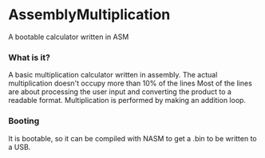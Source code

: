 # AssemblyMultiplication
A bootable calculator written in ASM

### What is it? ###
A basic multiplication calculator written in assembly.
The actual multiplication doesn't occupy more than 10% of the lines
Most of the lines are about processing the user input and converting
the product to a readable format. Multiplication is performed by 
making an addition loop.

### Booting ###
It is bootable, so it can be compiled with NASM to get a .bin
to be written to a USB. 


